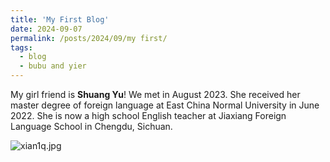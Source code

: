 ```yaml
---
title: 'My First Blog'
date: 2024-09-07
permalink: /posts/2024/09/my first/
tags:
  - blog
  - bubu and yier
---
```


My girl friend is **Shuang Yu**! We met in August 2023. She received her master degree of foreign language at East China Normal University in June 2022. She is now a high school English teacher at Jiaxiang Foreign Language School in Chengdu, Sichuan.

![xian1q.jpg](https://github.com/Jeffery22-Sjtu/jeffery22.github.io/tree/master/images/xian1q.jpg)
